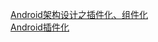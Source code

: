 [Android架构设计之插件化、组件化](https://blog.csdn.net/mhhyoucom/article/details/79000072)  
[Android插件化](https://www.cnblogs.com/cr330326/p/7222489.html)  
